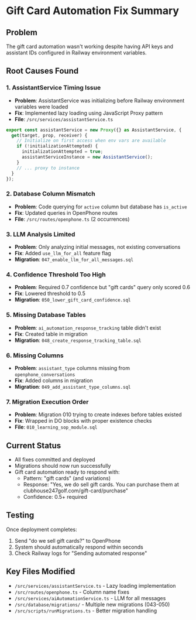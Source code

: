 # Gift Card Automation Fix Summary

## Problem
The gift card automation wasn't working despite having API keys and assistant IDs configured in Railway environment variables.

## Root Causes Found

### 1. AssistantService Timing Issue
- **Problem**: AssistantService was initializing before Railway environment variables were loaded
- **Fix**: Implemented lazy loading using JavaScript Proxy pattern
- **File**: `/src/services/assistantService.ts`
```javascript
export const assistantService = new Proxy({} as AssistantService, {
  get(target, prop, receiver) {
    // Initialize on first access when env vars are available
    if (!initializationAttempted) {
      initializationAttempted = true;
      assistantServiceInstance = new AssistantService();
    }
    // ... proxy to instance
  }
});
```

### 2. Database Column Mismatch
- **Problem**: Code querying for `active` column but database has `is_active`
- **Fix**: Updated queries in OpenPhone routes
- **File**: `/src/routes/openphone.ts` (2 occurrences)

### 3. LLM Analysis Limited
- **Problem**: Only analyzing initial messages, not existing conversations
- **Fix**: Added `use_llm_for_all` feature flag
- **Migration**: `047_enable_llm_for_all_messages.sql`

### 4. Confidence Threshold Too High
- **Problem**: Required 0.7 confidence but "gift cards" query only scored 0.6
- **Fix**: Lowered threshold to 0.5
- **Migration**: `050_lower_gift_card_confidence.sql`

### 5. Missing Database Tables
- **Problem**: `ai_automation_response_tracking` table didn't exist
- **Fix**: Created table in migration
- **Migration**: `048_create_response_tracking_table.sql`

### 6. Missing Columns
- **Problem**: `assistant_type` columns missing from `openphone_conversations`
- **Fix**: Added columns in migration
- **Migration**: `049_add_assistant_type_columns.sql`

### 7. Migration Execution Order
- **Problem**: Migration 010 trying to create indexes before tables existed
- **Fix**: Wrapped in DO blocks with proper existence checks
- **File**: `010_learning_sop_module.sql`

## Current Status
- All fixes committed and deployed
- Migrations should now run successfully
- Gift card automation ready to respond with:
  - Pattern: "gift cards" (and variations)
  - Response: "Yes, we do sell gift cards. You can purchase them at clubhouse247golf.com/gift-card/purchase"
  - Confidence: 0.5+ required

## Testing
Once deployment completes:
1. Send "do we sell gift cards?" to OpenPhone
2. System should automatically respond within seconds
3. Check Railway logs for "Sending automated response"

## Key Files Modified
- `/src/services/assistantService.ts` - Lazy loading implementation
- `/src/routes/openphone.ts` - Column name fixes
- `/src/services/aiAutomationService.ts` - LLM for all messages
- `/src/database/migrations/` - Multiple new migrations (043-050)
- `/src/scripts/runMigrations.ts` - Better migration handling